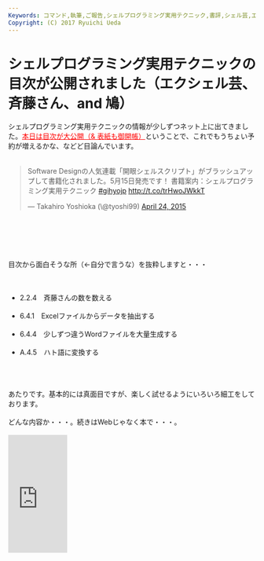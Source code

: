 ```yaml
---
Keywords: コマンド,執筆,ご報告,シェルプログラミング実用テクニック,書評,シェル芸,エクシェル芸
Copyright: (C) 2017 Ryuichi Ueda
---
```


# シェルプログラミング実用テクニックの目次が公開されました（エクシェル芸、斉藤さん、and 鳩）
シェルプログラミング実用テクニックの情報が少しずつネット上に出てきました。<a href="http://gihyo.jp/book/2015/978-4-7741-7344-3#toc" style="color:red">本日は目次が大公開（& 表紙も御開帳）</a>ということで、これでもうちょい予約が増えるかな、などど目論んでいます。<br />
<br />
<blockquote class="twitter-tweet" data-partner="tweetdeck"><p>Software Designの人気連載「開眼シェルスクリプト」がブラッシュアップして書籍化されました。5月15日発売です！&#10;書籍案内：シェルプログラミング実用テクニック <a href="https://twitter.com/hashtag/gihyojp?src=hash">#gihyojp</a> <a href="http://t.co/trHwoJWkkT">http://t.co/trHwoJWkkT</a></p>&mdash; Takahiro Yoshioka (\@tyoshi99) <a href="https://twitter.com/tyoshi99/status/591484850672046080">April 24, 2015</a></blockquote><br />
<script async src="//platform.twitter.com/widgets.js" charset="utf-8"></script><br />
<br />
<!--more--><br />
<br />
目次から面白そうな所（←自分で言うな）を抜粋しますと・・・<br />
<br />
<ul><br />
 <li>2.2.4　斉藤さんの数を数える</li><br />
 <li>6.4.1　Excelファイルからデータを抽出する</li><br />
 <li>6.4.4　少しずつ違うWordファイルを大量生成する</li><br />
 <li>A.4.5　ハト語に変換する</li><br />
</ul><br />
<br />
あたりです。基本的には真面目ですが、楽しく試せるようにいろいろ細工をしております。<br />
<br />
どんな内容か・・・。続きはWebじゃなく本で・・・。<br />
<br />
<iframe src="http://rcm-fe.amazon-adsystem.com/e/cm?lt1=_blank&bc1=000000&IS2=1&bg1=FFFFFF&fc1=000000&lc1=0000FF&t=ryuichiueda-22&o=9&p=8&l=as4&m=amazon&f=ifr&ref=ss_til&asins=4774173444" style="width:120px;height:240px;" scrolling="no" marginwidth="0" marginheight="0" frameborder="0"></iframe><br />

